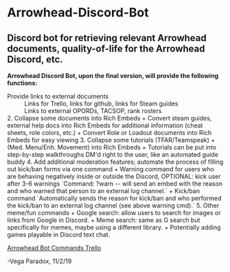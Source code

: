 # Arrowhead-Discord-Bot

## Discord bot for retrieving relevant Arrowhead documents, quality-of-life for the Arrowhead Discord, etc.

**Arrowhead Discord Bot, upon the final version, will provide the following functions:**

<dl>
  <dt>Provide links to external documents</dt>
  <dd>Links for Trello, links for github, links for Steam guides</dd>
  <dd>Links to external OPORDs, TACSOP, rank rosters</dd>
2. Collapse some documents into Rich Embeds
  + Convert steam guides, external help docs into Rich Embeds for additional information (cheat sheets, role colors, etc.)
  + Convert Role or Loadout documents into Rich Embeds for easy viewing
3. Collapse some tutorials (TFAR/Teamspeak) + (Med. Menu/Enh. Movement) into Rich Embeds
  + Tutorials can be put into step-by-step walkthroughs DM'd right to the user, like an automated guide buddy
4. Add additional moderation features; automate the process of filling out kick/ban forms via one command
  + Warning command for users who are behaving negatively inside or outside the Discord, OPTIONAL: kick user after 3-6 warnings
    `Command: ?warn <user> <reason> -- will send an embed with the reason and who warned that person to an external log channel.`
  + Kick/ban command
    `Automatically sends the reason for kick/ban and who performed the kick/ban to an external log channel (see above warning cmd).`
5. Other meme/fun commands
  + Google search: allow users to search for images or links from Google in Discord.
  + Meme search: same as G search but specifically for memes, maybe using a different library.
  + Potentially adding games playable in Discord text chat.

[Arrowhead Bot Commands Trello](https://trello.com/b/RU0fbRsA/arrowhead-bot-commands)


-Vega Paradox, 11/2/19
